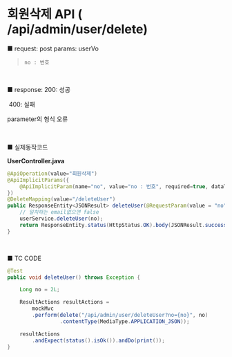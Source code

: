 # 회원삭제  API ( /api/admin/user/delete) 
■ request: 
   post 
     params: userVo

> ```
> no : 번호
> ```

<br>

■ response: 
     200: 성공

​	400: 실패 

parameter의 형식 오류

<br>

■ 실제동작코드 

**UserController.java**

```java
@ApiOperation(value="회원삭제")
@ApiImplicitParams({
    @ApiImplicitParam(name="no", value="no : 번호", required=true, dataType="Long", defaultValue="")
})
@DeleteMapping(value="/deleteUser") 
public ResponseEntity<JSONResult> deleteUser(@RequestParam(value = "no") Long no) {
    // 일치하는 email없으면 false
    userService.deleteUser(no);
    return ResponseEntity.status(HttpStatus.OK).body(JSONResult.success("OK"));
}
```

<br>

■ TC CODE 

```java
@Test
public void deleteUser() throws Exception {

    Long no = 2L;

    ResultActions resultActions = 
        mockMvc
        .perform(delete("/api/admin/user/deleteUser?no={no}", no)
                 .contentType(MediaType.APPLICATION_JSON));

    resultActions 
        .andExpect(status().isOk()).andDo(print()); 
}
```

